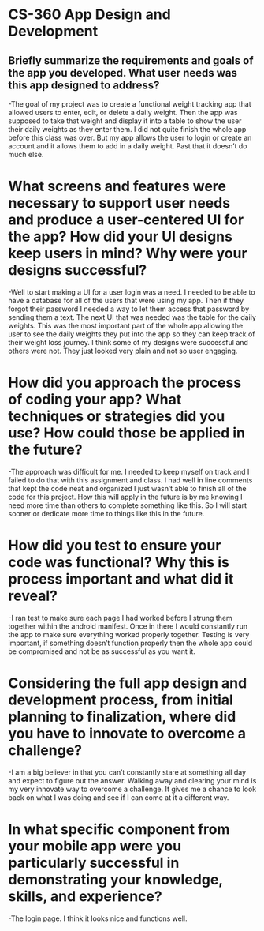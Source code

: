 # CS-360 App Design and Development
## Briefly summarize the requirements and goals of the app you developed. What user needs was this app designed to address?
-The goal of my project was to create a functional weight tracking app that allowed users to enter, edit, or delete a daily weight. Then the app was supposed to take that weight and display it into a table to show the user their daily weights as they enter them. I did not quite finish the whole app before this class was over. But my app allows the user to login or create an account and it allows them to add in a daily weight. Past that it doesn’t do much else. 
# What screens and features were necessary to support user needs and produce a user-centered UI for the app? How did your UI designs keep users in mind? Why were your designs successful?
-Well to start making a UI for a user login was a need. I needed to be able to have a database for all of the users that were using my app. Then if they forgot their password I needed a way to let them access that password by sending them a text. The next UI that was needed was the table for the daily weights. This was the most important part of the whole app allowing the user to see the daily weights they put into the app so they can keep track of their weight loss journey. I think some of my designs were successful and others were not. They just looked very plain and not so user engaging. 
# How did you approach the process of coding your app? What techniques or strategies did you use? How could those be applied in the future?
-The approach was difficult for me. I needed to keep myself on track and I failed to do that with this assignment and class. I had well in line comments that kept the code neat and organized I just wasn’t able to finish all of the code for this project. How this will apply in the future is by me knowing I need more time than others to complete something like this. So I will start sooner or dedicate more time to things like this in the future. 
# How did you test to ensure your code was functional? Why this is process important and what did it reveal?
-I ran test to make sure each page I had worked before I strung them together within the android manifest. Once in there I would constantly run the app to make sure everything worked properly together. Testing is very important, if something doesn’t function properly then the whole app could be compromised and not be as successful as you want it. 
# Considering the full app design and development process, from initial planning to finalization, where did you have to innovate to overcome a challenge?
-I am a big believer in that you can’t constantly stare at something all day and expect to figure out the answer. Walking away and clearing your mind is my very innovate way to overcome a challenge. It gives me a chance to look back on what I was doing and see if I can come at it a different way. 
# In what specific component from your mobile app were you particularly successful in demonstrating your knowledge, skills, and experience?
-The login page. I think it looks nice and functions well.

